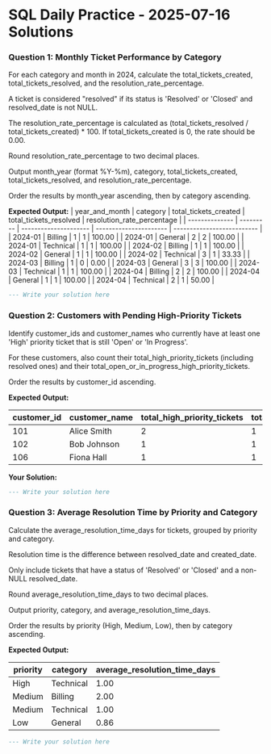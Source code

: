 # SQL Daily Practice - 2025-07-16 Solutions


### Question 1: Monthly Ticket Performance by Category

For each category and month in 2024, calculate the total_tickets_created, total_tickets_resolved, and the resolution_rate_percentage.

A ticket is considered "resolved" if its status is 'Resolved' or 'Closed' and resolved_date is not NULL.

The resolution_rate_percentage is calculated as (total_tickets_resolved / total_tickets_created) * 100. If total_tickets_created is 0, the rate should be 0.00.

Round resolution_rate_percentage to two decimal places.

Output month_year (format %Y-%m), category, total_tickets_created, total_tickets_resolved, and resolution_rate_percentage.

Order the results by month_year ascending, then by category ascending.

**Expected Output:**
| year_and_month | category  | total_tickets_created | total_tickets_resolved | resolution_rate_percentage |
| -------------- | --------- | --------------------- | ---------------------- | -------------------------- |
| 2024-01        | Billing   | 1                     | 1                      | 100.00                     |
| 2024-01        | General   | 2                     | 2                      | 100.00                     |
| 2024-01        | Technical | 1                     | 1                      | 100.00                     |
| 2024-02        | Billing   | 1                     | 1                      | 100.00                     |
| 2024-02        | General   | 1                     | 1                      | 100.00                     |
| 2024-02        | Technical | 3                     | 1                      | 33.33                      |
| 2024-03        | Billing   | 1                     | 0                      | 0.00                       |
| 2024-03        | General   | 3                     | 3                      | 100.00                     |
| 2024-03        | Technical | 1                     | 1                      | 100.00                     |
| 2024-04        | Billing   | 2                     | 2                      | 100.00                     |
| 2024-04        | General   | 1                     | 1                      | 100.00                     |
| 2024-04        | Technical | 2                     | 1                      | 50.00                      |


```sql
--- Write your solution here
```

### Question 2: Customers with Pending High-Priority Tickets

Identify customer_ids and customer_names who currently have at least one 'High' priority ticket that is still 'Open' or 'In Progress'.

For these customers, also count their total_high_priority_tickets (including resolved ones) and their total_open_or_in_progress_high_priority_tickets.

Order the results by customer_id ascending.

**Expected Output:**

| customer_id | customer_name | total_high_priority_tickets | total_open_or_in_progress_high_priority_tickets |
| ----------- | ------------- | --------------------------- | ----------------------------------------------- |
| 101         | Alice Smith   | 2                           | 1                                               |
| 102         | Bob Johnson   | 1                           | 1                                               |
| 106         | Fiona Hall    | 1                           | 1                                               |

**Your Solution:**

```sql
--- Write your solution here
```

### Question 3: Average Resolution Time by Priority and Category

Calculate the average_resolution_time_days for tickets, grouped by priority and category.

Resolution time is the difference between resolved_date and created_date.

Only include tickets that have a status of 'Resolved' or 'Closed' and a non-NULL resolved_date.

Round average_resolution_time_days to two decimal places.

Output priority, category, and average_resolution_time_days.

Order the results by priority (High, Medium, Low), then by category ascending.

**Expected Output:**

| priority | category  | average_resolution_time_days |
| -------- | --------- | ---------------------------- |
| High     | Technical | 1.00                         |
| Medium   | Billing   | 2.00                         |
| Medium   | Technical | 1.00                         |
| Low      | General   | 0.86                         |

```sql
--- Write your solution here
```
